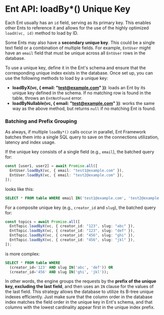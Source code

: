 # Ent API: loadBy\*() Unique Key

Each Ent usually has an `id` field, serving as its primary key. This enables other Ents to reference it and allows for the use of the highly optimized `loadX(vc, id)` method to load by ID.

Some Ents may also have a **secondary unique key**. This could be a single text field or a combination of multiple fields. For example, `EntUser` might have an `email` field that must be unique across all `EntUser` rows in the database.

To use a unique key, define it in the Ent's schema and ensure that the corresponding unique index exists in the database. Once set up, you can use the following methods to load by a unique key:

* **loadByX(vc, { email: "test@example.com" })**: loads an Ent by its unique key defined in the schema. If no matching row is found in the table, throws an `EntNotFound` error.
* **loadByNullable(vc, { email: "test@example.com" })**: works the same way as the above method, but returns `null` if no matching Ent is found.

### Batching and Prefix Grouping

As always, if multiple `loadBy*()` calls occur in parallel, Ent Framework batches them into a single SQL query to save on the connections utilization, latency and index usage.

If the unique key consists of a single field (e.g., `email`), the batched query for:

```typescript
const [user1, user2] = await Promise.all([
  EntUser.loadByX(vc, { email: "test1@example.com" }),
  EntUser.loadByX(vc, { email: "test2@example.com" }),
]);
```

looks like this:

```sql
SELECT * FROM table WHERE email IN('test1@example.com', 'test2@example.com');
```

For a composite unique key (e.g., `creator_id` and `slug`), the batched query for:

```typescript
const topics = await Promise.all([
  EntTopic.loadByX(vc, { creator_id: "123", slug: "abc" }),
  EntTopic.loadByX(vc, { creator_id: "123", slug: "def" }),
  EntTopic.loadByX(vc, { creator_id: "456", slug: "ghi" }),
  EntTopic.loadByX(vc, { creator_id: "456", slug: "jkl" }),
]);
```

is more complex:

```sql
SELECT * FROM table WHERE
  (creator_id='123' AND slug IN('abc', 'def')) OR
  (creator_id='456' AND slug IN('ghi', 'jkl'));
```

In other words, the engine groups the requests by the **prefix of the unique key, excluding the last field**, and then uses an `IN` clause for the values of the last field. This strategy allows the database to utilize its B-tree unique indexes efficiently. Just make sure that the column order in the database index matches the field order in the unique key in Ent's schema, and that columns with the lowest cardinality appear first in the unique index prefix.
